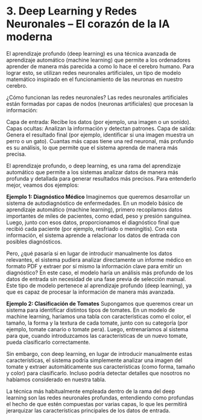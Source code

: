 # 3. Deep Learning y Redes Neuronales – El corazón de la IA moderna

El aprendizaje profundo (deep learning) es una técnica avanzada de aprendizaje automático (machine learning) que permite a los ordenadores aprender de manera más parecida a como lo hace el cerebro humano. Para lograr esto, se utilizan redes neuronales artificiales, un tipo de modelo matemático inspirado en el funcionamiento de las neuronas en nuestro cerebro.

¿Cómo funcionan las redes neuronales?
Las redes neuronales artificiales están formadas por capas de nodos (neuronas artificiales) que procesan la información:

Capa de entrada: Recibe los datos (por ejemplo, una imagen o un sonido).
Capas ocultas: Analizan la información y detectan patrones.
Capa de salida: Genera el resultado final (por ejemplo, identificar si una imagen muestra un perro o un gato).
Cuantas más capas tiene una red neuronal, más profundo es su análisis, lo que permite que el sistema aprenda de manera más precisa.

El aprendizaje profundo, o deep learning, es una rama del aprendizaje automático que permite a los sistemas analizar datos de manera más profunda y detallada para generar resultados más precisos. Para entenderlo mejor, veamos dos ejemplos:

**Ejemplo 1: Diagnóstico Médico**
Imaginemos que queremos desarrollar un sistema de autodiagnóstico de enfermedades. En un modelo básico de aprendizaje automático (machine learning), primero recopilamos datos importantes de miles de pacientes, como edad, peso y presión sanguínea. Luego, junto con esos datos, proporcionamos el diagnóstico final que recibió cada paciente (por ejemplo, resfriado o meningitis). Con esta información, el sistema aprende a relacionar los datos de entrada con posibles diagnósticos.

Pero, ¿qué pasaría si en lugar de introducir manualmente los datos relevantes, el sistema pudiera analizar directamente un informe médico en formato PDF y extraer por sí mismo la información clave para emitir un diagnóstico? En este caso, el modelo haría un análisis más profundo de los datos de entrada sin necesidad de una fase previa de selección manual. Este tipo de modelo pertenece al aprendizaje profundo (deep learning), ya que es capaz de procesar la información de manera más avanzada.

**Ejemplo 2: Clasificación de Tomates**
Supongamos que queremos crear un sistema para identificar distintos tipos de tomates. En un modelo de machine learning, haríamos una tabla con características como el color, el tamaño, la forma y la textura de cada tomate, junto con su categoría (por ejemplo, tomate canario o tomate pera). Luego, entrenaríamos al sistema para que, cuando introduzcamos las características de un nuevo tomate, pueda clasificarlo correctamente.

Sin embargo, con deep learning, en lugar de introducir manualmente estas características, el sistema podría simplemente analizar una imagen del tomate y extraer automáticamente sus características (como forma, tamaño y color) para clasificarlo. Incluso podría detectar detalles que nosotros no habíamos considerado en nuestra tabla.

La técnica más habitualmente empleada dentro de la rama del deep learning son las redes neuronales profundas, entendiendo como profundas el hecho de que estén compuestas por varias capas, lo que les permitirá jerarquizar las características principales de los datos de entrada.

